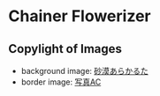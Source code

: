 # Chainer Flowerizer


## Copylight of Images

- background image: [砂漠あらかるた](http://sabakaruta.com/materials.html)
- border image: [写真AC](https://www.photo-ac.com/main/detail/234461)
